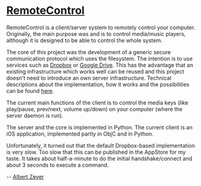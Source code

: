 [RemoteControl](https://github.com/albertz/RemoteControl)
===============

RemoteControl is a client/server system to remotely control your computer. Originally, the main purpose was and is to control media/music players, although it is designed to be able to control the whole system.

The core of this project was the development of a generic secure communication protocol which uses the filesystem. The intention is to use services such as [Dropbox](https://www.dropbox.com/) or [Google Drive](https://drive.google.com/). This has the advantage that an existing infrastructure which works well can be reused and this project doesn't need to introduce an own server infrastructure. Technical descriptions about the implementation, how it works and the possibilities can be found [here](https://github.com/albertz/RemoteControl/blob/master/TechnicalDescription.md).

The current main functions of the client is to control the media keys (like play/pause, prev/next, volume up/down) on your computer (where the server daemon is run).

The server and the core is implemented in Python. The current client is an iOS application, implemented partly in ObjC and in Python.

Unfortunately, it turned out that the default Dropbox-based implementation is very slow. Too slow that this can be published in the AppStore for my taste. It takes about half-a-minute to do the initial handshake/connect and about 3 seconds to execute a command.

-- [Albert Zeyer](mailto:albzey@gmail.com)


